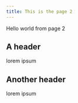 ```yaml
---
title: This is the page 2
---
```


Hello world from page 2

## A header

lorem ipsum

## Another header

lorem ipsum